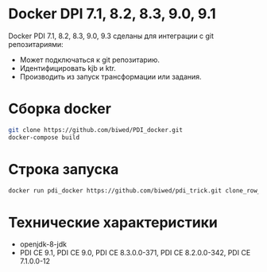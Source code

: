 # Docker DPI 7.1, 8.2, 8.3, 9.0, 9.1

Docker PDI 7.1, 8.2, 8.3, 9.0, 9.3 сделаны для интеграции с git репозитариями:
  - Может подключаться к git репозитарию.
  - Идентифицировать kjb и ktr.
  - Производить из запуск трансформации или задания.
# Сборка docker
```sh
git clone https://github.com/biwed/PDI_docker.git
docker-compose build 
```

# Строка запуска 
```sh
docker run pdi_docker https://github.com/biwed/pdi_trick.git clone_row_on_pdi  clone_row_on_pdi.ktr
```
# Технические характеристики
- openjdk-8-jdk
- PDI CE 9.1, PDI CE 9.0, PDI CE 8.3.0.0-371, PDI CE 8.2.0.0-342, PDI CE 7.1.0.0-12
